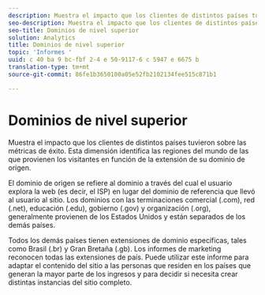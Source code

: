 ```yaml
---
description: Muestra el impacto que los clientes de distintos países tuvieron sobre las métricas de éxito. Esta dimensión identifica las regiones del mundo de las que provienen los visitantes en función de la extensión de su dominio de origen.
seo-description: Muestra el impacto que los clientes de distintos países tuvieron sobre las métricas de éxito. Esta dimensión identifica las regiones del mundo de las que provienen los visitantes en función de la extensión de su dominio de origen.
seo-title: Dominios de nivel superior
solution: Analytics
title: Dominios de nivel superior
topic: 'Informes '
uuid: c 40 ba 9 bc-fbf 2-4 e 50-9117-6 c 5947 e 6675 b
translation-type: tm+mt
source-git-commit: 86fe1b3650100a05e52fb2102134fee515c871b1

---
```



# Dominios de nivel superior

Muestra el impacto que los clientes de distintos países tuvieron sobre las métricas de éxito. Esta dimensión identifica las regiones del mundo de las que provienen los visitantes en función de la extensión de su dominio de origen.

El dominio de origen se refiere al dominio a través del cual el usuario explora la web (es decir, el ISP) en lugar del dominio de referencia que llevó al usuario al sitio. Los dominios con las terminaciones comercial (.com), red (.net), educación (.edu), gobierno (.gov) y organización (.org), generalmente provienen de los Estados Unidos y están separados de los demás países.

Todos los demás países tienen extensiones de dominio específicas, tales como Brasil (.br) y Gran Bretaña (.gb). Los informes de marketing reconocen todas las extensiones de país. Puede utilizar este informe para adaptar el contenido del sitio a las personas que residen en los países que generan la mayor parte de los ingresos y para decidir si necesita crear distintas instancias del sitio completo.
